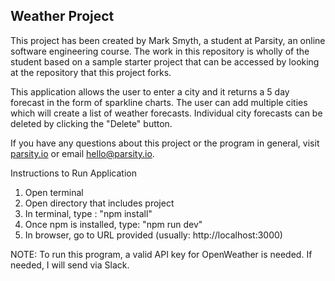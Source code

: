 ## Weather Project

This project has been created by Mark Smyth, a student at Parsity, an online software engineering course. The work in this repository is wholly of the student based on a sample starter project that can be accessed by looking at the repository that this project forks.

This application allows the user to enter a city and it returns a 5 day forecast in the form of sparkline charts. The user can add multiple cities which will create a list of weather forecasts. Individual city forecasts can be deleted by clicking the "Delete" button.

If you have any questions about this project or the program in general, visit [parsity.io](https://parsity.io/) or email hello@parsity.io.

Instructions to Run Application

1. Open terminal
2. Open directory that includes project
3. In terminal, type : "npm install"
4. Once npm is installed, type: "npm run dev"
5. In browser, go to URL provided (usually: http://localhost:3000)

NOTE: To run this program, a valid API key for OpenWeather is needed. If needed, I will send via Slack.
